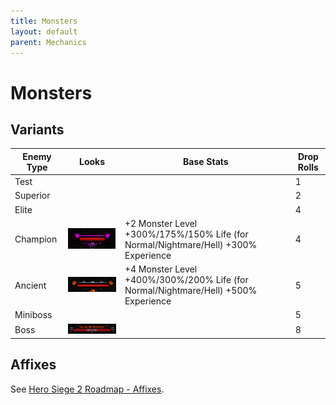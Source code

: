 ```yaml
---
title: Monsters
layout: default
parent: Mechanics
---
```


# Monsters


## Variants

| Enemy Type | Looks                                          | Base Stats                                                                         | Drop Rolls |
|------------|------------------------------------------------|------------------------------------------------------------------------------------|------------|
| Test       |                                                |                                                                                    | 1          |
| Superior   |                                                |                                                                                    | 2          |
| Elite      |                                                |                                                                                    | 4          |
| Champion   | ![Image](../../assets/images/champion_bar.png) | +2 Monster Level +300%/175%/150% Life (for Normal/Nightmare/Hell) +300% Experience | 4          |
| Ancient    | ![Image](../../assets/images/ancient_bar.png)  | +4 Monster Level +400%/300%/200% Life (for Normal/Nightmare/Hell) +500% Experience | 5          |
| Miniboss   |                                                |                                                                                    | 5          |
| Boss       | ![Image](../../assets/images/boss_bar.png)     |                                                                                    | 8          |

## Affixes
See [Hero Siege 2 Roadmap - Affixes](https://docs.google.com/spreadsheets/d/1QWjl6lITbMkjptYPIRwnIVUs7JQkqfEqAILlCgp1zAM/edit#gid=1151051678).